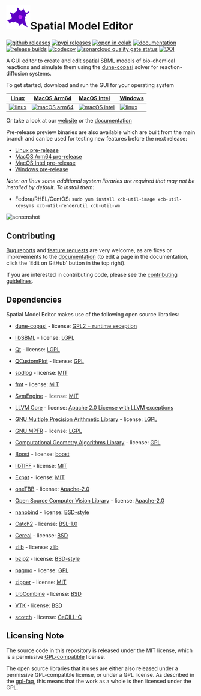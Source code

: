 <img align="left" width="64" height="64" src="https://raw.githubusercontent.com/spatial-model-editor/spatial-model-editor/main/core/resources/icon.iconset/icon_32x32@2x.png" alt="icon">

# Spatial Model Editor

[![github releases](https://img.shields.io/github/v/release/spatial-model-editor/spatial-model-editor?sort=semver)](https://github.com/spatial-model-editor/spatial-model-editor/releases)
[![pypi releases](https://img.shields.io/pypi/v/sme.svg)](https://pypi.org/project/sme)
[![open in colab](https://colab.research.google.com/assets/colab-badge.svg)](https://colab.research.google.com/github/spatial-model-editor/spatial-model-editor/blob/main/docs/sme/notebooks/getting_started.ipynb)
[![documentation](https://readthedocs.org/projects/spatial-model-editor/badge/?version=stable)](https://spatial-model-editor.readthedocs.io/en/stable/?badge=stable)
[![release builds](https://github.com/spatial-model-editor/spatial-model-editor/actions/workflows/release.yml/badge.svg)](https://github.com/spatial-model-editor/spatial-model-editor/actions/workflows/release.yml)
[![codecov](https://codecov.io/gh/spatial-model-editor/spatial-model-editor/branch/main/graph/badge.svg)](https://codecov.io/gh/spatial-model-editor/spatial-model-editor)
[![sonarcloud quality gate status](https://sonarcloud.io/api/project_badges/measure?project=spatial-model-editor_spatial-model-editor&metric=alert_status)](https://sonarcloud.io/dashboard?id=spatial-model-editor_spatial-model-editor)
[![DOI](https://zenodo.org/badge/185185280.svg)](https://zenodo.org/badge/latestdoi/185185280)

A GUI editor to create and edit spatial SBML models of bio-chemical reactions and simulate them using the
[dune-copasi](https://dune-copasi.netlify.app/) solver for reaction-diffusion systems.

To get started, download and run the GUI for your operating system

| [Linux](https://github.com/spatial-model-editor/spatial-model-editor/releases/latest/download/spatial-model-editor) | [MacOS Arm64](https://github.com/ssciwr/sme-osx-arm64/releases/latest/download/spatial-model-editor.dmg) | [MacOS Intel](https://github.com/spatial-model-editor/spatial-model-editor/releases/latest/download/spatial-model-editor.dmg) | [Windows](https://github.com/spatial-model-editor/spatial-model-editor/releases/latest/download/spatial-model-editor.exe) |
| :-----: | :-----: | :------- | :------- |
| [![linux](https://raw.githubusercontent.com/spatial-model-editor/spatial-model-editor/main/docs/img/icon-linux.png)](https://github.com/spatial-model-editor/spatial-model-editor/releases/latest/download/spatial-model-editor) | [![macOS arm64](https://raw.githubusercontent.com/spatial-model-editor/spatial-model-editor/main/docs/img/icon-osx.png)](https://github.com/ssciwr/sme-osx-arm64/releases/latest/download/spatial-model-editor.dmg) | [![macOS intel](https://raw.githubusercontent.com/spatial-model-editor/spatial-model-editor/main/docs/img/icon-osx.png)](https://github.com/spatial-model-editor/spatial-model-editor/releases/latest/download/spatial-model-editor.dmg) | [![linux](https://raw.githubusercontent.com/spatial-model-editor/spatial-model-editor/main/docs/img/icon-windows.png)](https://github.com/spatial-model-editor/spatial-model-editor/releases/latest/download/spatial-model-editor.exe) |

Or take a look at our [website](https://spatial-model-editor.github.io/) or the [documentation](https://spatial-model-editor.readthedocs.io/)

Pre-release preview binaries are also available which are built from the main branch and can be used for testing new features before the next release:

- [Linux pre-release](https://github.com/spatial-model-editor/spatial-model-editor/releases/download/latest/spatial-model-editor)
- [MacOS Arm64 pre-release](https://github.com/spatial-model-editor/spatial-model-editor/releases/download/latest/spatial-model-editor-ARM64.dmg)
- [MacOS Intel pre-release](https://github.com/spatial-model-editor/spatial-model-editor/releases/download/latest/spatial-model-editor-X64.dmg)
- [Windows pre-release](https://github.com/spatial-model-editor/spatial-model-editor/releases/download/latest/spatial-model-editor.exe)

*Note: on linux some additional system libraries are required that may not be installed by default. To install them:*

*  Fedora/RHEL/CentOS: `sudo yum install xcb-util-image xcb-util-keysyms xcb-util-renderutil xcb-util-wm`

![screenshot](https://raw.githubusercontent.com/spatial-model-editor/spatial-model-editor/main/docs/img/mesh.png)

## Contributing

[Bug reports](https://github.com/spatial-model-editor/spatial-model-editor/issues/new?assignees=&labels=&template=bug_report.md) and [feature requests](https://github.com/spatial-model-editor/spatial-model-editor/issues/new?assignees=&labels=&template=feature_request.md) are very welcome, as are fixes or improvements to the [documentation](https://spatial-model-editor.readthedocs.io/) (to edit a page in the documentation, click the 'Edit on GitHub' button in the top right).

If you are interested in contributing code, please see the [contributing guidelines](https://github.com/spatial-model-editor/spatial-model-editor/blob/main/.github/CONTRIBUTING.md).

## Dependencies

Spatial Model Editor makes use of the following open source libraries:

- [dune-copasi](https://gitlab.dune-project.org/copasi/dune-copasi) - license: [GPL2 + runtime exception](https://dune-project.org/about/license/)

- [libSBML](http://sbml.org/Software/libSBML) - license: [LGPL](http://sbml.org/Software/libSBML/LibSBML_License)

- [Qt](https://www.qt.io/) - license: [LGPL](https://doc.qt.io/qt-6/lgpl.html)

- [QCustomPlot](https://www.qcustomplot.com) - license: [GPL](https://www.gnu.org/licenses/gpl-3.0.html)

- [spdlog](https://github.com/gabime/spdlog) - license: [MIT](https://github.com/gabime/spdlog/blob/v1.x/LICENSE)

- [fmt](https://github.com/fmtlib/fmt) - license: [MIT](https://github.com/fmtlib/fmt/blob/master/LICENSE.rst)

- [SymEngine](https://github.com/symengine/symengine) - license: [MIT](https://github.com/symengine/symengine/blob/master/LICENSE)

- [LLVM Core](https://llvm.org/) - license: [Apache 2.0 License with LLVM exceptions](https://llvm.org/docs/DeveloperPolicy.html#copyright-license-and-patents)

- [GNU Multiple Precision Arithmetic Library](https://gmplib.org/) - license: [LGPL](https://www.gnu.org/licenses/lgpl-3.0.html)

- [GNU MPFR](https://www.mpfr.org/) - license: [LGPL](https://www.gnu.org/licenses/lgpl-3.0.html)

- [Computational Geometry Algorithms Library](https://www.cgal.org/) - license: [GPL](https://www.gnu.org/licenses/gpl-3.0.html)

- [Boost](https://www.boost.org/) - license: [boost](https://www.boost.org/users/license.html)

- [libTIFF](http://www.libtiff.org/) - license: [MIT](http://www.libtiff.org/misc.html)

- [Expat](https://github.com/libexpat/libexpat) - license: [MIT](https://github.com/libexpat/libexpat/blob/master/expat/COPYING)

- [oneTBB](https://github.com/oneapi-src/oneTBB) - license: [Apache-2.0](https://github.com/oneapi-src/oneTBB/blob/master/LICENSE.txt)

- [Open Source Computer Vision Library](https://github.com/opencv/opencv) - license: [Apache-2.0](https://github.com/opencv/opencv/blob/master/LICENSE)

- [nanobind](https://github.com/wjakob/nanobind) - license: [BSD-style](https://github.com/wjakob/nanobind/blob/master/LICENSE)

- [Catch2](https://github.com/catchorg/Catch2) - license: [BSL-1.0](https://github.com/catchorg/Catch2/blob/master/LICENSE.txt)

- [Cereal](https://github.com/USCiLab/cereal) - license: [BSD](https://github.com/USCiLab/cereal/blob/master/LICENSE)

- [zlib](https://zlib.net/) - license: [zlib](https://zlib.net/zlib_license.html)

- [bzip2](https://www.sourceware.org/bzip2/) - license: [BSD-style](https://sourceware.org/git/?p=bzip2.git;a=blob;f=LICENSE;h=81a37eab7a5be1a34456f38adb74928cc9073e9b;hb=6a8690fc8d26c815e798c588f796eabe9d684cf0)

- [pagmo](https://esa.github.io/pagmo2/index.html) - license: [GPL](https://github.com/esa/pagmo2/blob/master/COPYING.gpl3)

- [zipper](https://github.com/fbergmann/zipper) - license: [MIT](https://github.com/fbergmann/zipper/blob/master/LICENSE.md)

- [LibCombine](https://github.com/sbmlteam/libcombine) - license: [BSD](https://github.com/sbmlteam/libCombine/blob/master/LICENSE.md)

- [VTK](https://vtk.org/) - license: [BSD](https://gitlab.kitware.com/vtk/vtk/-/blob/master/Copyright.txt)

- [scotch](https://gitlab.inria.fr/scotch/scotch) - license: [CeCILL-C](https://gitlab.inria.fr/scotch/scotch/-/blob/master/doc/CeCILL-C_V1-en.txt?ref_type=heads)

## Licensing Note

The source code in this repository is released under the MIT license, which is a permissive
[GPL-compatible](https://www.gnu.org/licenses/gpl-faq.html#WhatDoesCompatMean) license.

The open source libraries that it uses are either also released under a permissive GPL-compatible license, or
under a GPL license. As described in the [gpl-faq](https://www.gnu.org/licenses/gpl-faq.html#IfLibraryIsGPL),
this means that the work as a whole is then licensed under the GPL.
